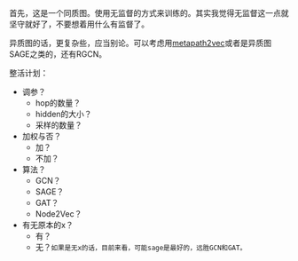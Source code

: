 首先，这是一个同质图。使用无监督的方式来训练的。其实我觉得无监督这一点就坚守就好了，不要想着用什么有监督了。

异质图的话，更复杂些，应当别论。可以考虑用[metapath2vec](https://zhuanlan.zhihu.com/p/409788229)或者是异质图SAGE之类的，还有RGCN。

整活计划：
* 调参？
    * hop的数量？
    * hidden的大小？
    * 采样的数量？
* 加权与否？
    * 加？
    * 不加？
* 算法？
    * GCN？
    * SAGE？
    * GAT？
    * Node2Vec？
* 有无原本的x？
    * 有？
    * 无？`如果是无x的话，目前来看，可能sage是最好的，远胜GCN和GAT。`